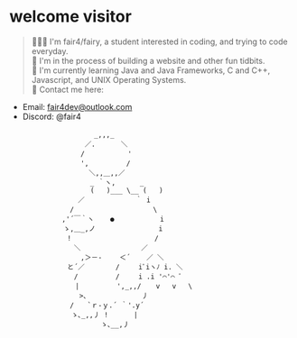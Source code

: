 # welcome visitor  
> 🧚🏻‍♀️ I'm fair4/fairy, a student interested in coding, and trying to code everyday.  
🌺 I'm in the process of building a website and other fun tidbits.  
🌱 I'm currently learning Java and Java Frameworks, C and C++, Javascript, and UNIX Operating Systems.  
💌 Contact me here:
 - Email: fair4dev@outlook.com
 - Discord: @fair4

```
　　　　　　　　　　　 　_,,,_
　　　　　　　　　 　 ／.　　   ＼
　　　　　　　　　　 /　 　 　 　 '
　　　　　　　　　 　',　　　　 　/
　　　　　　　　　  　 ＼,,＿,,／
　　　　　　　　　　　　_ ｀ヽ,      _
                    (   )___ \__ (   )
　　　　　　　　 　 ／　　　　　　　 ｀ i
　　　　　　　　　/　　　　　　　　　　   \
　　　　 　 　 ,'´￣｀ヽ    ●　　　 　 　 i
　 　 　 　 　 ゝ,＿_,ノ　　　 　 　 　 　i
　　　　　　　　 !　　　　　　　 　 　 　 /
　 　 　 　 　 　 ＼　　　　　　　　　／
　　　　　　　　　　 ,＞－-　　 ＜´    ／ ＼
　　　　　　　 　と´／　　　　 /　   iﾞiヽﾉ i. ＼
　　　　　　　　　 /　　　　　 /　   i .i '⌒'⌒ ﾞ
　　　　　　 　 　 |　　　　　 ',_,,/　  v   v   \
　　　　　 　 　 　 >､　　　　　　　  丿
　　　　　　　　　/　　`ｒ‐ｙ.´ ｀'.y´
　　　　　　　 　 ゝ､_,,丿 ! 　 　 |
　　　　　　　　　　　　　 ゝ､__,丿
```
